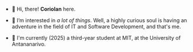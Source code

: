 - 👋 Hi, there! **Coriolan** here.

- 👀 I’m interested in _a lot of things_.
Well, a highly curious soul is having an adventure in the field of IT and Software Development, and that's me.

- 🌱 I'm currently (2025) a third-year student at MIT, at the University of Antananarivo.

<!---
- 💞️ I’m looking to collaborate on ...
- 📫 How to reach me ...
- 😄 Pronouns: ...
- ⚡ Fun fact: ...
--->
<!---
AaCnRa/AaCnRa is a ✨ special ✨ repository because its `README.md` (this file) appears on your GitHub profile.
You can click the Preview link to take a look at your changes.
--->
